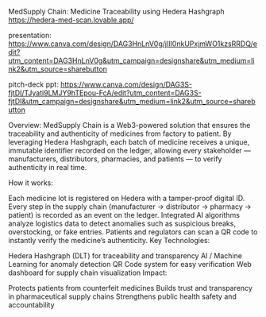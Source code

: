 MedSupply Chain: Medicine Traceability using Hedera Hashgraph
https://hedera-med-scan.lovable.app/

presentation: https://www.canva.com/design/DAG3HnLnV0g/jIlI0nkUPxjmWO1kzsRRDQ/edit?utm_content=DAG3HnLnV0g&utm_campaign=designshare&utm_medium=link2&utm_source=sharebutton

pitch-deck ppt:
https://www.canva.com/design/DAG3S-fjtDI/TJyati9LMJY9hTEpou-FcA/edit?utm_content=DAG3S-fjtDI&utm_campaign=designshare&utm_medium=link2&utm_source=sharebutton


Overview: MedSupply Chain is a Web3-powered solution that ensures the traceability and authenticity of medicines from factory to patient. By leveraging Hedera Hashgraph, each batch of medicine receives a unique, immutable identifier recorded on the ledger, allowing every stakeholder — manufacturers, distributors, pharmacies, and patients — to verify authenticity in real time.

How it works:

Each medicine lot is registered on Hedera with a tamper-proof digital ID.
Every step in the supply chain (manufacturer → distributor → pharmacy → patient) is recorded as an event on the ledger.
Integrated AI algorithms analyze logistics data to detect anomalies such as suspicious breaks, overstocking, or fake entries.
Patients and regulators can scan a QR code to instantly verify the medicine’s authenticity.
Key Technologies:

Hedera Hashgraph (DLT) for traceability and transparency
AI / Machine Learning for anomaly detection
QR Code system for easy verification
Web dashboard for supply chain visualization
Impact:

Protects patients from counterfeit medicines
Builds trust and transparency in pharmaceutical supply chains
Strengthens public health safety and accountability
